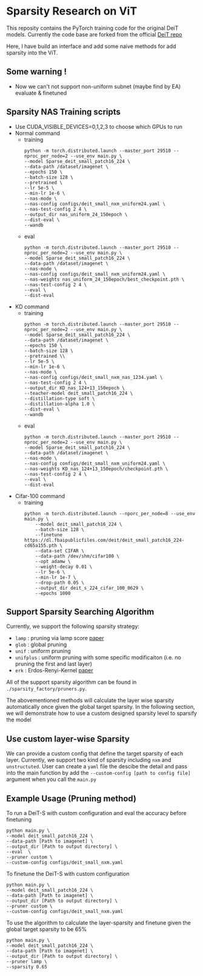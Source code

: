 # Sparsity Research on ViT

This reposity contains the PyTorch training code for the original DeiT models. Currently the code base are forked from the official [DeiT repo](https://github.com/facebookresearch/deit)

Here, I have build an interface and add some naive methods for add sparsity into the ViT.


## Some warning !
- Now we can't not support non-uniform subnet (maybe find by EA) evaluate & finetuned

## Sparsity NAS Training scripts
- Use CUDA_VISIBLE_DEVICES=0,1,2,3 to choose which GPUs to run
- Normal command
    - training
        ```
        python -m torch.distributed.launch --master_port 29510 --nproc_per_node=2 --use_env main.py \
        --model Sparse_deit_small_patch16_224 \
        --data-path /dataset/imagenet \
        --epochs 150 \
        --batch-size 128 \
        --pretrained \
        --lr 5e-5 \
        --min-lr 1e-6 \
        --nas-mode \
        --nas-config configs/deit_small_nxm_uniform24.yaml \
        --nas-test-config 2 4 \
        --output_dir nas_uniform_24_150epoch \
        --dist-eval \
        --wandb
        ```
    - eval 
        ```
        python -m torch.distributed.launch --master_port 29510 --nproc_per_node=2 --use_env main.py \
        --model Sparse_deit_small_patch16_224 \
        --data-path /dataset/imagenet \
        --nas-mode \
        --nas-config configs/deit_small_nxm_uniform24.yaml \
        --nas-weights nas_uniform_24_150epoch/best_checkpoint.pth \
        --nas-test-config 2 4 \
        --eval \
        --dist-eval
        ```
- KD command
    - training
        ```
        python -m torch.distributed.launch --master_port 29510 --nproc_per_node=2 --use_env main.py \
        --model Sparse_deit_small_patch16_224 \
        --data-path /dataset/imagenet \
        --epochs 150 \
        --batch-size 128 \
        --pretrained \\
        --lr 5e-5 \
        --min-lr 1e-6 \
        --nas-mode \
        --nas-config configs/deit_small_nxm_nas_1234.yaml \
        --nas-test-config 2 4 \
        --output_dir KD_nas_124+13_150epoch \
        --teacher-model deit_small_patch16_224 \
        --distillation-type soft \
        --distillation-alpha 1.0 \
        --dist-eval \
        --wandb
        ```
    - eval 
        ```
        python -m torch.distributed.launch --master_port 29510 --nproc_per_node=2 --use_env main.py \
        --model Sparse_deit_small_patch16_224 \
        --data-path /dataset/imagenet \
        --nas-mode \
        --nas-config configs/deit_small_nxm_uniform24.yaml \
        --nas-weights KD_nas_124+13_150epoch/checkpoint.pth \
        --nas-test-config 2 4 \
        --eval \
        --dist-eval
        ```
- Cifar-100 command
    - training
        ```
        python -m torch.distributed.launch --nporc_per_node=8 --use_env main.py \
            --model deit_small_patch16_224 \
            --batch-size 128 \
            --finetune https://dl.fbaipublicfiles.com/deit/deit_small_patch16_224-cd65a155.pth \
            --data-set CIFAR \
            --data-path /dev/shm/cifar100 \
            --opt adamw \
            --weight-decay 0.01 \
            --lr 5e-6 \
            --min-lr 1e-7 \
            --drop-path 0.05 \
            --output_dir deit_s_224_cifar_100_0629 \
            --epochs 1000
        ```

## Support Sparsity Searching Algorithm
Currently, we support the following sparsity strategy:
+ `lamp` : pruning via lamp score [paper](https://arxiv.org/abs/2010.07611)
+ `glob` : global pruning 
+ `unif` : uniform pruning
+ `unifplus` : uniform pruning with some specific modificaiton (i.e. no pruning the first and last layer)
+ `erk` : Erdos-Renyi-Kernel [paper](https://arxiv.org/pdf/1911.11134.pdf)

All of the support sparsity algorithm can be found in `./sparsity_factory/pruners.py`. 

The abovementioned methods will calculate the layer wise sparsity automatically once given the global target sparsity. In the following section, we will demonstrate how to use a custom designed sparsity level to sparsify the model

## Use custom layer-wise Sparsity

We can provide a custom config that define the target sparsity of each layer. 
Currently, we support two kind of sparsity including `nxm` and `unstructuted`.
User can create a `yaml` file the descibe the detail and pass into the main function by add the `--custom-config [path to config file]` argument when you call the `main.py`

## Example Usage (Pruning method)
To run a DeiT-S with custom configuration and eval the accuracy before finetuning
```
python main.py \
--model deit_small_patch16_224 \
--data-path [Path to imagenet] \
--output_dir [Path to output directory] \
--eval  \
--pruner custom \
--custom-config configs/deit_small_nxm.yaml
```

To finetune the DeiT-S with custom configuration
```
python main.py \
--model deit_small_patch16_224 \
--data-path [Path to imagenet] \
--output_dir [Path to output directory] \
--pruner custom \
--custom-config configs/deit_small_nxm.yaml
```


To use the algorithm to calculate the layer-sparsity and finetune given the global target sparsity to be 65%
```
python main.py \
--model deit_small_patch16_224 \
--data-path [Path to imagenet] \
--output_dir [Path to output directory] \
--pruner lamp \
--sparsity 0.65
```






